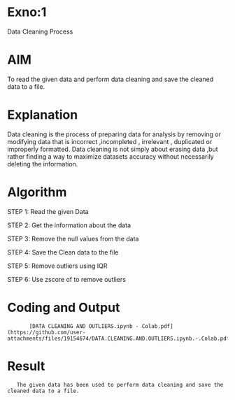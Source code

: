 # Exno:1
Data Cleaning Process

# AIM
To read the given data and perform data cleaning and save the cleaned data to a file.

# Explanation
Data cleaning is the process of preparing data for analysis by removing or modifying data that is incorrect ,incompleted , irrelevant , duplicated or improperly formatted. Data cleaning is not simply about erasing data ,but rather finding a way to maximize datasets accuracy without necessarily deleting the information.

# Algorithm
STEP 1: Read the given Data

STEP 2: Get the information about the data

STEP 3: Remove the null values from the data

STEP 4: Save the Clean data to the file

STEP 5: Remove outliers using IQR

STEP 6: Use zscore of to remove outliers

# Coding and Output
           [DATA CLEANING AND OUTLIERS.ipynb - Colab.pdf](https://github.com/user-attachments/files/19154674/DATA.CLEANING.AND.OUTLIERS.ipynb.-.Colab.pdf)

# Result
       The given data has been used to perform data cleaning and save the cleaned data to a file.   
